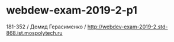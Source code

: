 # webdew-exam-2019-2-p1
181-352 /
Демид Герасименко /
http://webdev-exam-2019-2.std-868.ist.mospolytech.ru
